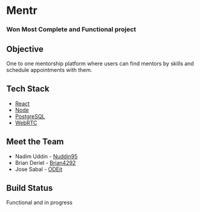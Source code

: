# Mentr
### Won Most Complete and Functional project

## Objective
One to one mentorship platform where users can find mentors by skills and schedule appointments with them.

## Tech Stack
* [React](https://reactjs.org/)
* [Node](https://nodejs.org/en/)
* [PostgreSQL](https://www.postgresql.org/)
* [WebRTC](https://webrtc.org/)

## Meet the Team
* Nadim Uddin - [Nuddin95](https://github.com/nuddin95) 
* Brian Deriel - [Brian4292](https://github.com/Brian4292) 
* Jose Sabal - [ODEit](https://github.com/ODEit)

## Build Status
Functional and in progress


